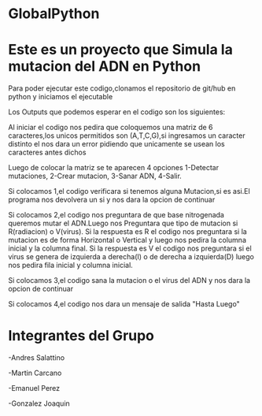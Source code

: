 # GlobalPython
# Este es un proyecto que Simula la mutacion del ADN en Python 
Para poder ejecutar este codigo,clonamos el repositorio de git/hub en python y iniciamos el ejecutable

Los Outputs que podemos esperar en el codigo son los siguientes:

Al iniciar el codigo nos pedira que coloquemos una matriz de 6 caracteres,los unicos permitidos son (A,T,C,G),si ingresamos un caracter distinto el nos dara un error pidiendo que unicamente se usean los caracteres antes dichos 

Luego de colocar la matriz se te aparecen 4 opciones 1-Detectar mutaciones, 2-Crear mutacion, 3-Sanar ADN, 4-Salir.

Si colocamos 1,el codigo verificara si tenemos alguna Mutacion,si es asi.El programa nos devolvera un si y nos dara la opcion de continuar 

Si colocamos 2,el codigo nos preguntara de que base nitrogenada queremos mutar el ADN.Luego nos Preguntara que tipo de mutacion si R(radiacion) o V(virus).
  Si la respuesta es R el codigo nos preguntara si la mutacion es de forma Horizontal o Vertical y luego nos pedira la columna inicial y la columna final.
  Si la respuesta es V el codigo nos preguntara si el virus se genera de izquierda a derecha(I) o de derecha a izquierda(D) luego nos pedira fila inicial y columna inicial. 
  
Si colocamos 3,el codigo sana la mutacion o el virus del ADN y nos dara la opcion de continuar 

Si colocamos 4,el codigo nos dara un mensaje de salida "Hasta Luego"

# Integrantes del Grupo 

  -Andres Salattino
  
  -Martin Carcano
  
  -Emanuel Perez 
  
  -Gonzalez Joaquin
  
